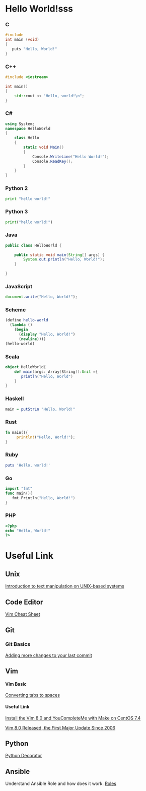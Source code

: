 # Hello World!sss

### C
```c
#include
int main (void)
{
   puts "Hello, World!"
}
```
### C++
```c++
#include <iostream>
 
int main()
{
    std::cout << "Hello, world!\n";
}
```
### C#
```csharp
using System;
namespace HelloWorld
{
    class Hello 
    {
        static void Main() 
        {
            Console.WriteLine("Hello World!");
            Console.ReadKey(); 
        }
    }
}
```
### Python 2
```python
print "hello world!"
```
### Python 3
```python
print("hello world!")
```
### Java
```java
public class HelloWorld {
 
    public static void main(String[] args) {
        System.out.println("Hello, World!");
    }
 
}
```
### JavaScript
```javascript
document.write("Hello, World!");
```
### Scheme
```scheme
(define hello-world
  (lambda ()
    (begin
      (display "Hello, World!")
      (newline))))
(hello-world)
```
### Scala
```scala
object HelloWorld{
    def main(args: Array[String]):Unit ={
       println("Hello, World")
    }
}
```
### Haskell
```haskell
main = putStrLn "Hello, World!"
```
### Rust
```rust
fn main(){
     println!("Hello, World!");
}
```
### Ruby
```ruby
puts 'Hello, world!'
```
### Go
```go
import "fmt"
func main(){
   fmt.Println("Hello, World!")
}
```
### PHP
```php
<?php
echo "Hello, World!"
?>
```

# Useful Link
## Unix
[Introduction to text manipulation on UNIX-based systems](https://www.ibm.com/developerworks/aix/library/au-unixtext/index.html)

## Code Editor
[Vim Cheat Sheet](https://devhints.io/vim)

## Git
### Git Basics
[Adding more changes to your last commit](https://medium.com/@igor_marques/git-basics-adding-more-changes-to-your-last-commit-1629344cb9a8)

## Vim
#### Vim Basic
[Converting tabs to spaces](http://vim.wikia.com/wiki/Converting_tabs_to_spaces)
#### Useful Link
[Install the Vim 8.0 and YouCompleteMe with Make on CentOS 7.4](https://medium.com/@chusiang/install-the-vim-8-0-and-youcompleteme-with-make-on-centos-7-4-1573ad780953)

[Vim 8.0 Released, the First Major Update Since 2006](https://www.linuxbabe.com/vim/install-vim-8-0-debian-ubuntu-linux-mint-fedora-centos-arch-linux)

## Python
[Python Decorator](https://www.programiz.com/python-programming/decorator)

## Ansible
Understand Ansible Role and how does it work.
[Roles](https://docs.ansible.com/ansible/latest/user_guide/playbooks_reuse_roles.html)
